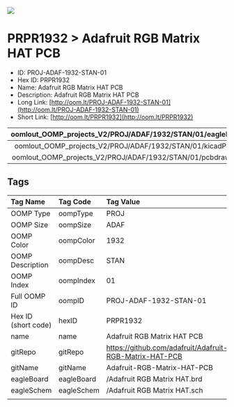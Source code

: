


  
![][im]
# PRPR1932 > Adafruit RGB Matrix HAT PCB

- ID: PROJ-ADAF-1932-STAN-01
- Hex ID: PRPR1932
- Name: Adafruit RGB Matrix HAT PCB
- Description: Adafruit RGB Matrix HAT PCB
- Long Link: [http://oom.lt/PROJ-ADAF-1932-STAN-01](http://oom.lt/PROJ-ADAF-1932-STAN-01)
- Short Link: [http://oom.lt/PRPR1932](http://oom.lt/PRPR1932)
  

|oomlout_OOMP_projects_V2/PROJ/ADAF/1932/STAN/01/eagleImage.png|oomlout_OOMP_projects_V2/PROJ/ADAF/1932/STAN/01/eagleSchemImage.png|oomlout_OOMP_projects_V2/PROJ/ADAF/1932/STAN/01/kicadPcb3dFront.png|oomlout_OOMP_projects_V2/PROJ/ADAF/1932/STAN/01/kicadPcb3dBack.png|
| :---: | :---: | :---: | :---: |
|oomlout_OOMP_projects_V2/PROJ/ADAF/1932/STAN/01/kicadPcb3d.png|oomlout_OOMP_projects_V2/PROJ/ADAF/1932/STAN/01/bomBack.png|oomlout_OOMP_projects_V2/PROJ/ADAF/1932/STAN/01/bomFront.png|oomlout_OOMP_projects_V2/PROJ/ADAF/1932/STAN/01/pcbdraw.svg|
|oomlout_OOMP_projects_V2/PROJ/ADAF/1932/STAN/01/pcbdrawBack.svg||||

## Tags
  

|Tag Name|Tag Code|Tag Value|
| :--- | :--- | :--- |
|OOMP Type|oompType|PROJ|
|OOMP Size|oompSize|ADAF|
|OOMP Color|oompColor|1932|
|OOMP Description|oompDesc|STAN|
|OOMP Index|oompIndex|01|
|Full OOMP ID|oompID|PROJ-ADAF-1932-STAN-01|
|Hex ID (short code)|hexID|PRPR1932|
|name|name|Adafruit RGB Matrix HAT PCB|
|gitRepo|gitRepo|https://github.com/adafruit/Adafruit-RGB-Matrix-HAT-PCB|
|gitName|gitName|Adafruit-RGB-Matrix-HAT-PCB|
|eagleBoard|eagleBoard|/Adafruit RGB Matrix HAT.brd|
|eagleSchem|eagleSchem|/Adafruit RGB Matrix HAT.sch|
||||



[im]: PROJ/ADAF/1932/STAN/01/kicadPcb3d_450.png
